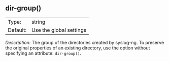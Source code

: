 ---
---
<!-- DISCLAIMER: This file is based on the syslog-ng Open Source Edition documentation https://github.com/balabit/syslog-ng-ose-guides/commit/2f4a52ee61d1ea9ad27cb4f3168b95408fddfdf2 and is used under the terms of The syslog-ng Open Source Edition Documentation License. The file has been modified by Axoflow. -->

## dir-group()

|          |                         |
| -------- | ----------------------- |
| Type:    | string                  |
| Default: | Use the global settings |

*Description:* The group of the directories created by syslog-ng. To preserve the original properties of an existing directory, use the option without specifying an attribute: `dir-group()`.


